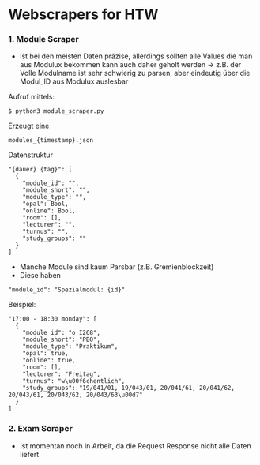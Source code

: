 # Webscrapers for HTW #
### 1. Module Scraper ###
* ist bei den meisten Daten präzise, allerdings sollten alle Values die man aus Modulux bekommen kann auch daher geholt werden
  -> z.B. der Volle Modulname ist sehr schwierig zu parsen, aber eindeutig über die Modul_ID aus Modulux auslesbar

Aufruf mittels:

```
$ python3 module_scraper.py
```

Erzeugt eine

```
modules_{timestamp}.json
```

Datenstruktur

```
"{dauer} {tag}": [
  {
    "module_id": "",
    "module_short": "",
    "module_type": "",
    "opal": Bool,
    "online": Bool,
    "room": [],
    "lecturer": "",
    "turnus": "",
    "study_groups": ""
  }
]
```

* Manche Module sind kaum Parsbar (z.B. Gremienblockzeit)
* Diese haben

```
"module_id": "Spezialmodul: {id}"
```

Beispiel:

```
"17:00 - 18:30 monday": [
  {
    "module_id": "o_I268",
    "module_short": "PBO",
    "module_type": "Praktikum",
    "opal": true,
    "online": true,
    "room": [],
    "lecturer": "Freitag",
    "turnus": "w\u00f6chentlich",
    "study_groups": "19/041/01, 19/043/01, 20/041/61, 20/041/62, 20/043/61, 20/043/62, 20/043/63\u00d7"
  }
]
```

### 2. Exam Scraper ###
* Ist momentan noch in Arbeit, da die Request Response nicht alle Daten liefert
